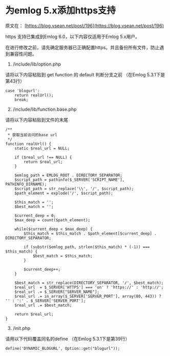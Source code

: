 # 为emlog 5.x添加https支持

原文在： [https://blog.vsean.net/post/196](https://blog.vsean.net/post/196)

https 支持已集成到Emlog 6.0，以下内容仅适用于Emlog 5.x用户。

在进行修改之前，请先确定服务器已正确配置https。并且备份所有文件，防止遇到兼容性问题。

1. /include/lib/option.php

请将以下内容粘贴到 get function 的 default 判断分支之前 （在Emlog 5.3.1下是第43行）

```
case 'blogurl':
    return realUrl();
    break;
```

2. /include/lib/function.base.php

请将以下内容粘贴到文件的末尾

```
/**
 * 获取当前访问的base url
 */
function realUrl() {
    static $real_url = NULL;
    
    if ($real_url !== NULL) {
        return $real_url;
    }
 
    $emlog_path = EMLOG_ROOT . DIRECTORY_SEPARATOR;
    $script_path = pathinfo($_SERVER['SCRIPT_NAME'], PATHINFO_DIRNAME);
    $script_path = str_replace('\\', '/', $script_path);
    $path_element = explode('/', $script_path);
    
    $this_match = '';
    $best_match = '';
    
    $current_deep = 0;
    $max_deep = count($path_element);
    
    while($current_deep < $max_deep) {
        $this_match = $this_match . $path_element[$current_deep] . DIRECTORY_SEPARATOR;
        
        if (substr($emlog_path, strlen($this_match) * (-1)) === $this_match) {
            $best_match = $this_match;
        }
        
        $current_deep++;
    }
    
    $best_match = str_replace(DIRECTORY_SEPARATOR, '/', $best_match);
    $real_url  = $_SERVER['HTTPS'] === 'on' ? 'https://' : 'http://';
    $real_url .= $_SERVER["SERVER_NAME"];
    $real_url .= in_array($_SERVER['SERVER_PORT'], array(80, 443)) ? '' : ':' . $_SERVER['SERVER_PORT'];
    $real_url .= $best_match;
    
    return $real_url;
}
```

3. /init.php

请用以下代码覆盖同名的define （在Emlog 5.3.1下是第39行）

    define('DYNAMIC_BLOGURL', Option::get("blogurl"));
